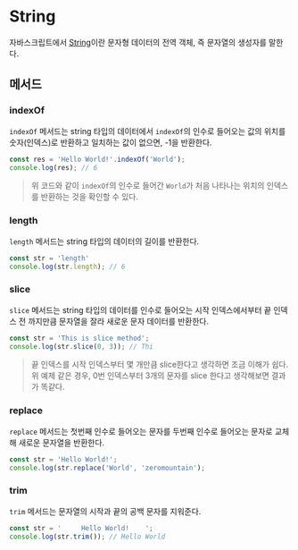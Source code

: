 # String

자바스크립트에서 [String](https://developer.mozilla.org/ko/docs/Web/JavaScript/Reference/Global_Objects/String)이란 문자형 데이터의 전역 객체, 즉 문자열의 생성자를 말한다.

## 메서드

### indexOf

`indexOf` 메서드는 string 타입의 데이터에서 `indexOf`의 인수로 들어오는 값의 위치를 숫자(인덱스)로 반환하고 일치하는 값이 없으면, -1을 반환한다. 

```js
const res = 'Hello World!'.indexOf('World');
console.log(res); // 6
```

> 위 코드와 같이 `indexOf`의 인수로 들어간 `World`가 처음 나타나는 위치의 인덱스를 반환하는 것을 확인할 수 있다. 

### length

`length` 메서드는 string 타입의 데이터의 길이를 반환한다.

```js
const str = 'length'
console.log(str.length); // 6
```

### slice

`slice` 메서드는 string 타입의 데이터를 인수로 들어오는 시작 인덱스에서부터 끝 인덱스 전 까지만큼 문자열을 잘라 새로운 문자 데이터를 반환한다.

```js
const str = 'This is slice method';
console.log(str.slice(0, 3)); // Thi
```
> 끝 인덱스를 시작 인덱스부터 몇 개만큼 slice한다고 생각하면 조금 이해가 쉽다. 위 예제 같은 경우, 0번 인덱스부터 3개의 문자를 slice 한다고 생각해보면 결과가 똑같다.

### replace

`replace` 메서드는 첫번째 인수로 들어오는 문자를 두번째 인수로 들어오는 문자로 교체해 새로운 문자열을 반환한다.

```js
const str = 'Hello World!';
console.log(str.replace('World', 'zeromountain');
```

### trim 

`trim` 메서드는 문자열의 시작과 끝의 공백 문자를 지워준다.

```js
const str = '     Hello World!    ';
console.log(str.trim()); // Hello World
```
